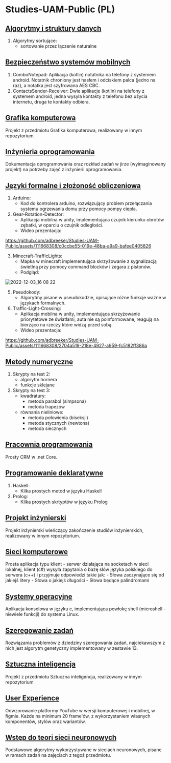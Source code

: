 # Studies-UAM-Public (PL)

## [Algorytmy i struktury danych](https://github.com/adbreeker/Studies-UAM-Public/tree/main/Algorytmy%20i%20struktury%20danych/)

1. Algorytmy sortujące:
	- sortowanie przez łączenie naturalne

## [Bezpieczeństwo systemów mobilnych](https://github.com/adbreeker/Studies-UAM-Public/tree/main/Bezpieczeństwo%20systemów%20mobilnych)

1. ComboNotepad:
	Aplikacja (kotlin) notatnika na telefony z systemem android. Notatnik chroniony jest hasłem i odciskiem palca (jedno na raz), a notatka jest szyfrowana AES CBC.
2. ContactsSender-Receiver:
	Dwie aplikacje (kotlin) na telefony z systemem android, jedna wysyła kontakty z telefonu bez użycia internetu, druga te kontakty odbiera.

## [Grafika komputerowa](https://github.com/adbreeker/GRK_PROJECT)

Projekt z przedmiotu Grafika komputerowa, realizowany w innym repozytorium.

## [Inżynieria oprogramowania](https://github.com/adbreeker/Studies-UAM-Public/tree/main/Inżynieria%20oprogramowania)

Dokumentacja oprogramowania oraz rozkład zadań w jirze (wyimaginowany projekt) na potrzeby zajęć z inżynierii oprogramowania.

## [Języki formalne i złożoność obliczeniowa](https://github.com/adbreeker/Studies-UAM-Public/tree/main/Języki%20formalne%20i%20złożoność%20obliczeniowa)

1. Arduino:
	- Kod do kontrolera arduino, rozwiązujący problem przełączania systemu ogrzewania domu przy pomocy pompy ciepła.
2. Gear-Rotation-Detector:
	- Aplikacja mobilna w unity, implementująca czujnik kierunku obrotów zębatki, w oparciu o czujnik odległości.
	- Wideo prezentacja:


https://github.com/adbreeker/Studies-UAM-Public/assets/111668308/c0ccbe55-019e-48ba-a9a9-bafee0405826

3. Minecraft-TrafficLights:
	- Mapka w minecraft implementująca skrzyżowanie z sygnalizacją świetlną przy pomocy command blocków i zegara z pistonów.
	- Podgląd:


![2022-12-03_16 08 22](https://github.com/adbreeker/Studies-UAM-Public/assets/111668308/bbe35681-5266-45fc-8554-5846422888b8)

5. Pseudokody:
	- Algorytmy pisane w pseudokodzie, opisujące różne funkcje ważne w językach formalnych.
6. Traffic-Light-Crossing:
	- Aplikacja mobilna w unity, implementująca skrzyżowanie priorytetowe ze światłami, auta nie są poinformowane, reagują na bierząco na rzeczy które widzą przed sobą.
	- Wideo prezentacja:


https://github.com/adbreeker/Studies-UAM-Public/assets/111668308/2704a519-218e-4927-a959-fc5182ff386a

## [Metody numeryczne](https://github.com/adbreeker/Studies-UAM-Public/tree/main/Metody%20numeryczne)

1. Skrypty na test 2:
	- algorytm hornera
	- funkcje sklejane
2. Skrypty na test 3:
	- kwadratury:
		- metoda parabol (simpsona)
		- metoda trapezów
	- równania nieliniowe:
		- metoda połowienia (biseksji)
 		- metoda stycznych (newtona)
		- metoda siecznych

## [Pracownia programowania](https://github.com/adbreeker/Studies-UAM-Public/tree/main/Pracownia%20programowania)

Prosty CRM w .net Core.

## [Programowanie deklaratywne](https://github.com/adbreeker/Studies-UAM-Public/tree/main/Programowanie%20deklaratywne)

1. Haskell:
	- Kilka prostych metod w języku Haskell
2. Prolog:
	- Kilka prostych skrtyptów w języku Prolog

## [Projekt inżynierski](https://github.com/adbreeker/EngineeringProject)

Projekt inżynierski wieńczący zakończenie studiów inżynierskich, realizowany w innym repozytorium.

## [Sieci komputerowe](https://github.com/adbreeker/Studies-UAM-Public/tree/main/Sieci%20komputerowe)

Prosta aplikacja typu klient - serwer działająca na socketach w sieci lokalnej, klient (c#) wysyła zapytania o bazę słów języka polskiego do serwera (c++) i przyjmuje odpowiedzi takie jak:
	- Słowa zaczynające się od jakiejś litery
 	- Słowa o jakiejś długości
  	- Słowa będące palindromami
 
## [Systemy operacyjne](https://github.com/adbreeker/Studies-UAM-Public/tree/main/Systemy%20operacyjne)

Aplikacja konsolowa w języku c, implementująca powłokę shell (microshell - niewiele funkcji) do systemu Linux.

## [Szeregowanie zadań](https://github.com/adbreeker/Studies-UAM-Public/tree/main/Szeregowanie%20zadań)

Rozwiązania problemów z dziedziny szeregowania zadań, najciekawszym z nich jest algorytm genetyczny implementowany w zestawie 13.

## [Sztuczna inteligencja](https://github.com/adbreeker/AI_Rat_Saper)

Projekt z przedmiotu Sztuczna inteligencja, realizowany w innym repozytorium

## [User Experience](https://github.com/adbreeker/Studies-UAM-Public/tree/main/User%20Experience)

Odwzorowanie platformy YouTube w wersji komputerowej i mobilnej, w figmie. Każde na minimum 20 frame'ów, z wykorzystaniem własnych komponentów, stylów oraz wariantów.

## [Wstęp do teori sieci neuronowych](https://github.com/adbreeker/Studies-UAM-Public/tree/main/Wstęp%20do%20teori%20sieci%20neuronowych)

Podstawowe algorytmy wykorzystywane w sieciach neuronowych, pisane w ramach zadań na zajęciach z tegoż przedmiotu.
